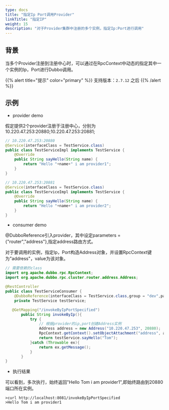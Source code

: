 ```yaml
---
type: docs
title: "指定Ip Port调用Provider"
linkTitle: "指定IP"
weight: 15
description: "对于Provider集群中注册的多个实例，指定Ip:Port进行调用"
---
```

## 背景
当多个Provider注册到注册中心时，可以通过在RpcContext中动态的指定其中一个实例的Ip，Port进行Dubbo调用。

{{% alert title="提示" color="primary" %}}
支持版本：`2.7.12` 之后
{{% /alert %}}

## 示例

- provider demo

假定提供2个provider注册于注册中心，分别为10.220.47.253:20880;10.220.47.253:20881;

```java
// 10.220.47.253:20880
@Service(interfaceClass = TestService.class)
public class TestServiceImpl implements TestService {
    @Override
    public String sayHello(String name) {
        return "Hello "+name+" i am provider1";
    }
}

// 10.220.47.253:20881
@Service(interfaceClass = TestService.class)
public class TestServiceImpl implements TestService {
    @Override
    public String sayHello(String name) {
        return "Hello "+name+" i am provider2";
    }
}
```

- consumer demo

@DubboReference引入provider，其中设定parameters = {"router","address"},指定address路由方式。

对于要调用的实例，指定Ip，Port构造Address对象，并设置RpcContext键为"address"，value为该对象。

```java
// 需要依赖的class
import org.apache.dubbo.rpc.RpcContext;
import org.apache.dubbo.rpc.cluster.router.address.Address;
    
@RestController
public class TestServiceConsumer {
    @DubboReference(interfaceClass = TestService.class,group = "dev",parameters = {"router","address"})
    private TestService testService;

   @GetMapping("/invokeByIpPortSpecified")
       public String invokeByIp(){
           try {
               // 根据provider的ip,port创建Address实例
               Address address = new Address("10.220.47.253", 20880);
               RpcContext.getContext().setObjectAttachment("address", address);
               return testService.sayHello("Tom");
           }catch (Throwable ex){
               return ex.getMessage();
           }
       }
}
```

- 执行结果

可以看到，多次执行，始终返回"Hello Tom i am provider1",即始终路由到20880端口所在实例。

```
>curl http://localhost:8081/invokeByIpPortSpecified
>Hello Tom i am provider1             
```
